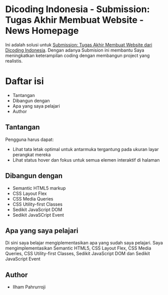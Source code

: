 # Dicoding Indonesia - Submission: Tugas Akhir Membuat Website - News Homepage

Ini adalah solusi untuk [Submission: Tugas Akhir Membuat Website dari Dicoding Indonesia](https://www.dicoding.com/).
Dengan adanya Submision ini membantu Saya meningkatkan keterampilan coding dengan membangun project yang realistis. 

# Daftar isi
- Tantangan
- Dibangun dengan
- Apa yang saya pelajari
- Author

## Tantangan
Pengguna harus dapat:
- Lihat tata letak optimal untuk antarmuka tergantung pada ukuran layar perangkat mereka
- Lihat status hover dan fokus untuk semua elemen interaktif di halaman

## Dibangun dengan
- Semantic HTML5 markup
- CSS Layout Flex
- CSS Media Queries
- CSS Utility-first Classes
- Sedikit JavaScript DOM
- Sedikit JavaSCript Event

## Apa yang saya pelajari
Di sini saya belajar mengiplementasikan apa yang sudah saya pelajari. Saya mengimplementasikan Semantic HTML5, CSS Layout Flex, CSS Media Queries, CSS Utility-first Classes, Sedikit JavaScript DOM dan Sedikit JavaScript Event

## Author
- Ilham Pahrurroji
